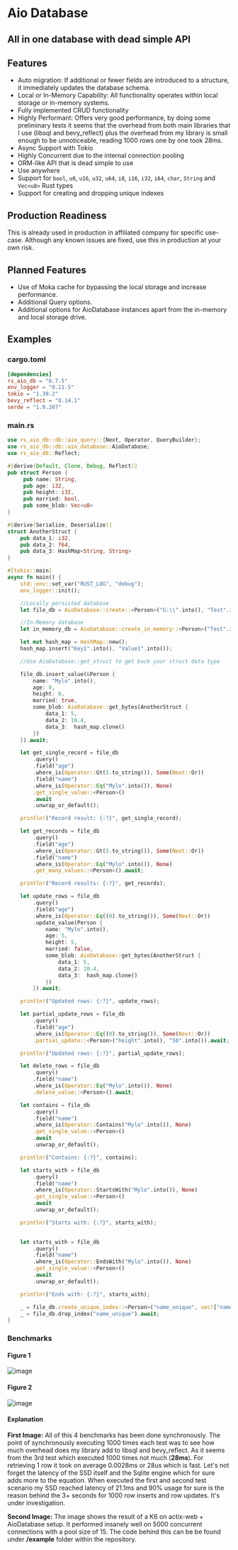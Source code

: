 # Aio Database
## All in one database with dead simple API

## Features

- Auto migration: If additional or fewer fields are introduced to a structure, it immediately updates the database schema.
- Local or In-Memory Capability: All functionality operates within local storage or in-memory systems.
- Fully implemented CRUD functionality
- Highly Performant: Offers very good performance, by doing some preliminary tests it seems that the overhead from both main libraries that I use (libsql and bevy_reflect) plus the overhead from my library is small enough to be unnoticeable, reading 1000 rows one by one took 28ms. 
- Async Support with Tokio
- Highly Concurrent due to the internal connection pooling
- ORM-like API that is dead simple to use
- Use anywhere
- Support for `bool`, `u8`, `u16`, `u32`, `u64`, `i8`, `i16`, `i32`, `i64`, `char`, `String` and `Vec<u8>` Rust types
- Support for creating and dropping unique indexes

## Production Readiness 

This is already used in production in affiliated company for specific use-case. Although any known issues are fixed, use this in production at your own risk.

## Planned Features

- Use of Moka cache for bypassing the local storage and increase performance.
- Additional Query options.
- Additional options for AioDatabase instances apart from the in-memory and local storage drive.

## Examples

### cargo.toml
```TOML
[dependencies]
rs_aio_db = "0.7.5"
env_logger = "0.11.5"
tokio = "1.39.2"
bevy_reflect = "0.14.1"
serde = "1.0.207"
```

### main.rs
```rust
use rs_aio_db::db::aio_query::{Next, Operator, QueryBuilder};
use rs_aio_db::db::aio_database::AioDatabase;
use rs_aio_db::Reflect;

#[derive(Default, Clone, Debug, Reflect)]
pub struct Person {
     pub name: String,
     pub age: i32,
     pub height: i32,
     pub married: bool,
     pub some_blob: Vec<u8>
}

#[derive(Serialize, Deserialize)]
struct AnotherStruct {
    pub data_1: i32,
    pub data_2: f64,
    pub data_3: HashMap<String, String>
}

#[tokio::main]
async fn main() {
    std::env::set_var("RUST_LOG", "debug");
    env_logger::init();

    //Locally persisted database
    let file_db = AioDatabase::create::<Person>("G:\\".into(), "Test".into(), 15).await;

    //In-Memory database
    let in_memory_db = AioDatabase::create_in_memory::<Person>("Test".into(), 15).await;

    let mut hash_map = HashMap::new();
    hash_map.insert("Key1".into(), "Value1".into());

    //Use AioDatabase::get_struct to get back your struct data type

    file_db.insert_value(&Person {
        name: "Mylo".into(),
        age: 0,
        height: 0,
        married: true,
        some_blob: AioDatabase::get_bytes(AnotherStruct {
            data_1: 5,
            data_2: 10.4,
            data_3:  hash_map.clone()
        })
    }).await;

    let get_single_record = file_db
        .query()
        .field("age")
        .where_is(Operator::Gt(5.to_string()), Some(Next::Or))
        .field("name")
        .where_is(Operator::Eq("Mylo".into()), None)
        .get_single_value::<Person>()
        .await
        .unwrap_or_default();

    println!("Record result: {:?}", get_single_record);

    let get_records = file_db
        .query()
        .field("age")
        .where_is(Operator::Gt(5.to_string()), Some(Next::Or))
        .field("name")
        .where_is(Operator::Eq("Mylo".into()), None)
        .get_many_values::<Person>().await;

    println!("Record results: {:?}", get_records);

    let update_rows = file_db
        .query()
        .field("age")
        .where_is(Operator::Eq((0).to_string()), Some(Next::Or))
        .update_value(Person {
            name: "Mylo".into(),
            age: 5,
            height: 5,
            married: false,
            some_blob: AioDatabase::get_bytes(AnotherStruct {
                data_1: 5,
                data_2: 10.4,
                data_3:  hash_map.clone()
            })
        }).await;

    println!("Updated rows: {:?}", update_rows);

    let partial_update_rows = file_db
        .query()
        .field("age")
        .where_is(Operator::Eq((0).to_string()), Some(Next::Or))
        .partial_update::<Person>("height".into(), "50".into()).await;

    println!("Updated rows: {:?}", partial_update_rows);

    let delete_rows = file_db
        .query()
        .field("name")
        .where_is(Operator::Eq("Mylo".into()), None)
        .delete_value::<Person>().await;

    let contains = file_db
        .query()
        .field("name")
        .where_is(Operator::Contains("Mylo".into()), None)
        .get_single_value::<Person>()
        .await
        .unwrap_or_default();

    println!("Contains: {:?}", contains);

    let starts_with = file_db
        .query()
        .field("name")
        .where_is(Operator::StartsWith("Mylo".into()), None)
        .get_single_value::<Person>()
        .await
        .unwrap_or_default();

    println!("Starts with: {:?}", starts_with);

    
    let starts_with = file_db
        .query()
        .field("name")
        .where_is(Operator::EndsWith("Mylo".into()), None)
        .get_single_value::<Person>()
        .await
        .unwrap_or_default();

    println!("Ends with: {:?}", starts_with);

    _ = file_db.create_unique_index::<Person>("name_unique", vec!["name".into()]).await;
    _ = file_db.drop_index("name_unique").await;
}
```

### Benchmarks

#### Figure 1
![image](https://github.com/milen-denev/rs_aio_db/blob/master/benches/images/benchmark_02042023.jpg)

#### Figure 2
![image](https://github.com/milen-denev/rs_aio_db/blob/master/benches/images/high_con_perf_03042024.jpg)

#### Explanation

**First Image:**
All of this 4 benchmarks has been done synchronously. The point of synchronously executing 1000 times each test was to see how much overhead does my library add to libsql and bevy_reflect. As it seems from the 3rd test which executed 1000 times not much (**28ms**). For retrieving 1 row it took on average 0.0028ms or 28us which is fast. Let's not forget the latency of the SSD itself and the Sqlite engine which for sure adds more to the equation. When executed the first and second test scenario my SSD reached latency of 21.1ms and 90% usage for sure is the reason behind the 3+ seconds for 1000 row inserts and row updates. It's under investigation.

**Second Image:**
The image shows the result of a K6 on actix-web + AioDatabase setup. It performed insanely well on 5000 concurrent connections with a pool size of 15. The code behind this can be be found under **/example** folder within the repository.

